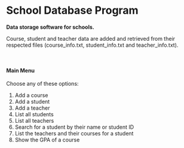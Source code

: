 # School Database Program
**Data storage software for schools.**

Course, student and teacher data are added and retrieved from their respected files (course_info.txt, student_info.txt and teacher_info.txt).

<br>

#### Main Menu

Choose any of these options:
1. Add a course
2. Add a student 
3. Add a teacher
4. List all students
5. List all teachers 
6. Search for a student by their name or student ID
7. List the teachers and their courses for a student
8. Show the GPA of a course
